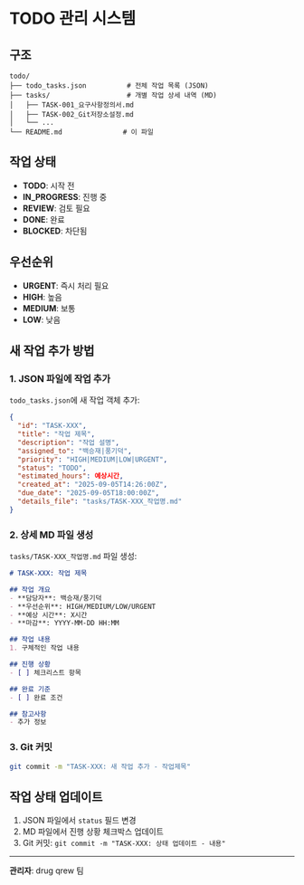 # TODO 관리 시스템

## 구조
```
todo/
├── todo_tasks.json          # 전체 작업 목록 (JSON)
├── tasks/                   # 개별 작업 상세 내역 (MD)
│   ├── TASK-001_요구사항정의서.md
│   ├── TASK-002_Git저장소설정.md
│   └── ...
└── README.md               # 이 파일
```

## 작업 상태
- **TODO**: 시작 전
- **IN_PROGRESS**: 진행 중  
- **REVIEW**: 검토 필요
- **DONE**: 완료
- **BLOCKED**: 차단됨

## 우선순위
- **URGENT**: 즉시 처리 필요
- **HIGH**: 높음
- **MEDIUM**: 보통  
- **LOW**: 낮음

## 새 작업 추가 방법

### 1. JSON 파일에 작업 추가
`todo_tasks.json`에 새 작업 객체 추가:
```json
{
  "id": "TASK-XXX",
  "title": "작업 제목",
  "description": "작업 설명",
  "assigned_to": "백승재|풍기덕",
  "priority": "HIGH|MEDIUM|LOW|URGENT",
  "status": "TODO",
  "estimated_hours": 예상시간,
  "created_at": "2025-09-05T14:26:00Z",
  "due_date": "2025-09-05T18:00:00Z",
  "details_file": "tasks/TASK-XXX_작업명.md"
}
```

### 2. 상세 MD 파일 생성
`tasks/TASK-XXX_작업명.md` 파일 생성:
```markdown
# TASK-XXX: 작업 제목

## 작업 개요
- **담당자**: 백승재/풍기덕
- **우선순위**: HIGH/MEDIUM/LOW/URGENT
- **예상 시간**: X시간
- **마감**: YYYY-MM-DD HH:MM

## 작업 내용
1. 구체적인 작업 내용

## 진행 상황
- [ ] 체크리스트 항목

## 완료 기준
- [ ] 완료 조건

## 참고사항
- 추가 정보
```

### 3. Git 커밋
```bash
git commit -m "TASK-XXX: 새 작업 추가 - 작업제목"
```

## 작업 상태 업데이트
1. JSON 파일에서 `status` 필드 변경
2. MD 파일에서 진행 상황 체크박스 업데이트
3. Git 커밋: `git commit -m "TASK-XXX: 상태 업데이트 - 내용"`

---
**관리자**: drug qrew 팀
